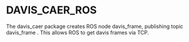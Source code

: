 # DAVIS_CAER_ROS

The davis_caer package creates ROS node davis_frame, publishing topic davis_frame . This allows ROS to get davis frames via TCP. 
